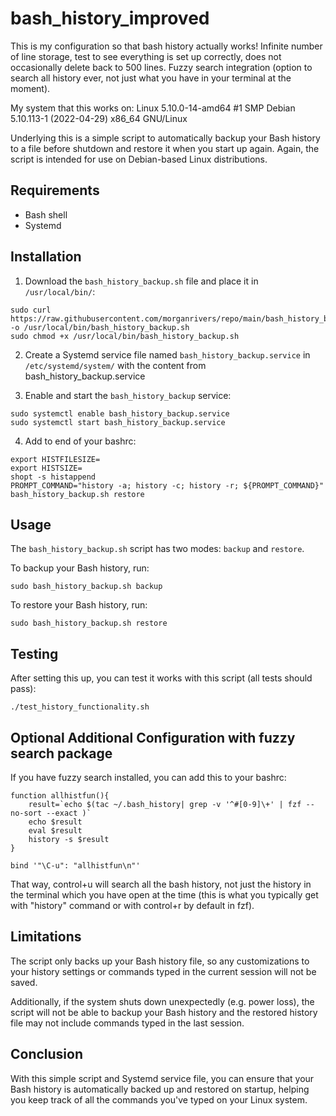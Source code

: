 # bash_history_improved
This is my configuration so that bash history actually works! Infinite number of line storage, test to see everything is set up correctly, does not occasionally delete back to 500 lines. Fuzzy search integration (option to search all history ever, not just what you have in your terminal at the moment).

My system that this works on:
Linux 5.10.0-14-amd64 #1 SMP Debian 5.10.113-1 (2022-04-29) x86_64 GNU/Linux


Underlying this is a simple script to automatically backup your Bash history to a file before shutdown and restore it when you start up again. Again, the script is intended for use on Debian-based Linux distributions.

## Requirements

- Bash shell
- Systemd

## Installation

1. Download the `bash_history_backup.sh` file and place it in `/usr/local/bin/`:

```
sudo curl https://raw.githubusercontent.com/morganrivers/repo/main/bash_history_backup.sh -o /usr/local/bin/bash_history_backup.sh
sudo chmod +x /usr/local/bin/bash_history_backup.sh
```

2. Create a Systemd service file named `bash_history_backup.service` in `/etc/systemd/system/` with the content from
bash_history_backup.service

3. Enable and start the `bash_history_backup` service:

```
sudo systemctl enable bash_history_backup.service
sudo systemctl start bash_history_backup.service
```
4. Add to end of your bashrc:

```
export HISTFILESIZE=
export HISTSIZE=
shopt -s histappend
PROMPT_COMMAND="history -a; history -c; history -r; ${PROMPT_COMMAND}"
bash_history_backup.sh restore
```

## Usage

The `bash_history_backup.sh` script has two modes: `backup` and `restore`.

To backup your Bash history, run:

```
sudo bash_history_backup.sh backup
```

To restore your Bash history, run:

```
sudo bash_history_backup.sh restore
```
## Testing

After setting this up, you can test it works with this script (all tests should pass): 

```
./test_history_functionality.sh
```

## Optional Additional Configuration with fuzzy search package
If you have fuzzy search installed, you can add this to your bashrc:

```
function allhistfun(){
    result=`echo $(tac ~/.bash_history| grep -v '^#[0-9]\+' | fzf --no-sort --exact )`
    echo $result
    eval $result
    history -s $result
}

bind '"\C-u": "allhistfun\n"'
```

That way, control+u will search all the bash history, not just the history in the terminal which you have open at the time (this is what you typically get with "history" command or with control+r by default in fzf).

## Limitations

The script only backs up your Bash history file, so any customizations to your history settings or commands typed in the current session will not be saved.

Additionally, if the system shuts down unexpectedly (e.g. power loss), the script will not be able to backup your Bash history and the restored history file may not include commands typed in the last session.

## Conclusion

With this simple script and Systemd service file, you can ensure that your Bash history is automatically backed up and restored on startup, helping you keep track of all the commands you've typed on your Linux system.
